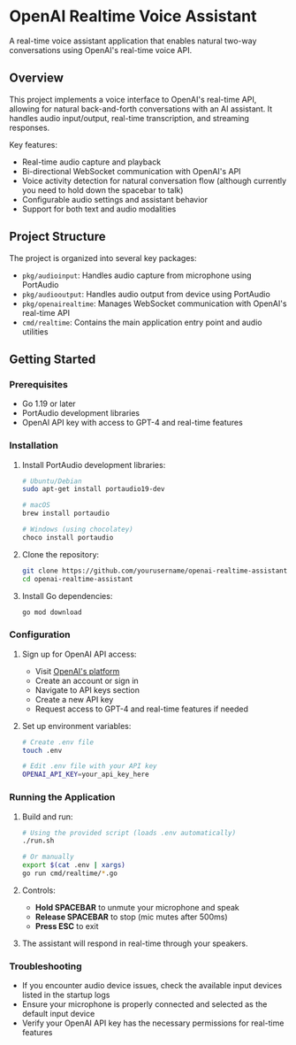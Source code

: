 # OpenAI Realtime Voice Assistant

A real-time voice assistant application that enables natural two-way conversations using OpenAI's real-time voice API.

## Overview

This project implements a voice interface to OpenAI's real-time API, allowing for natural back-and-forth conversations with an AI assistant. It handles audio input/output, real-time transcription, and streaming responses.

Key features:
- Real-time audio capture and playback
- Bi-directional WebSocket communication with OpenAI's API
- Voice activity detection for natural conversation flow (although currently you need to hold down the spacebar to talk)
- Configurable audio settings and assistant behavior
- Support for both text and audio modalities

## Project Structure

The project is organized into several key packages:

- `pkg/audioinput`: Handles audio capture from microphone using PortAudio
- `pkg/audiooutput`: Handles audio output from device using PortAudio
- `pkg/openairealtime`: Manages WebSocket communication with OpenAI's real-time API
- `cmd/realtime`: Contains the main application entry point and audio utilities

## Getting Started

### Prerequisites

- Go 1.19 or later
- PortAudio development libraries
- OpenAI API key with access to GPT-4 and real-time features

### Installation

1. Install PortAudio development libraries:
   ```bash
   # Ubuntu/Debian
   sudo apt-get install portaudio19-dev

   # macOS
   brew install portaudio

   # Windows (using chocolatey)
   choco install portaudio
   ```

2. Clone the repository:
   ```bash
   git clone https://github.com/yourusername/openai-realtime-assistant
   cd openai-realtime-assistant
   ```

3. Install Go dependencies:
   ```bash
   go mod download
   ```

### Configuration

1. Sign up for OpenAI API access:
   - Visit [OpenAI's platform](https://platform.openai.com/signup)
   - Create an account or sign in
   - Navigate to API keys section
   - Create a new API key
   - Request access to GPT-4 and real-time features if needed

2. Set up environment variables:
   ```bash
   # Create .env file
   touch .env
   
   # Edit .env file with your API key
   OPENAI_API_KEY=your_api_key_here
   ```

### Running the Application

1. Build and run:
   ```bash
   # Using the provided script (loads .env automatically)
   ./run.sh
   
   # Or manually
   export $(cat .env | xargs)
   go run cmd/realtime/*.go
   ```

2. Controls:
   - **Hold SPACEBAR** to unmute your microphone and speak
   - **Release SPACEBAR** to stop (mic mutes after 500ms)
   - **Press ESC** to exit

3. The assistant will respond in real-time through your speakers.

### Troubleshooting

- If you encounter audio device issues, check the available input devices listed in the startup logs
- Ensure your microphone is properly connected and selected as the default input device
- Verify your OpenAI API key has the necessary permissions for real-time features


